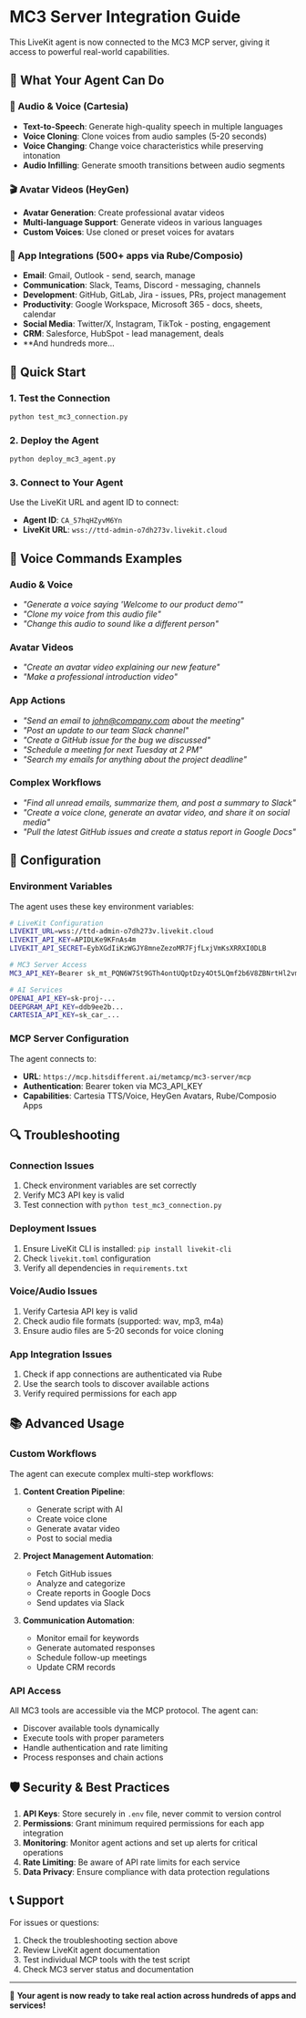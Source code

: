 # MC3 Server Integration Guide

This LiveKit agent is now connected to the MC3 MCP server, giving it access to powerful real-world capabilities.

## 🎯 What Your Agent Can Do

### 🎵 Audio & Voice (Cartesia)
- **Text-to-Speech**: Generate high-quality speech in multiple languages
- **Voice Cloning**: Clone voices from audio samples (5-20 seconds)
- **Voice Changing**: Change voice characteristics while preserving intonation
- **Audio Infilling**: Generate smooth transitions between audio segments

### 🎬 Avatar Videos (HeyGen)
- **Avatar Generation**: Create professional avatar videos
- **Multi-language Support**: Generate videos in various languages
- **Custom Voices**: Use cloned or preset voices for avatars

### 🔗 App Integrations (500+ apps via Rube/Composio)
- **Email**: Gmail, Outlook - send, search, manage
- **Communication**: Slack, Teams, Discord - messaging, channels
- **Development**: GitHub, GitLab, Jira - issues, PRs, project management
- **Productivity**: Google Workspace, Microsoft 365 - docs, sheets, calendar
- **Social Media**: Twitter/X, Instagram, TikTok - posting, engagement
- **CRM**: Salesforce, HubSpot - lead management, deals
- **And hundreds more...

## 🚀 Quick Start

### 1. Test the Connection
```bash
python test_mc3_connection.py
```

### 2. Deploy the Agent
```bash
python deploy_mc3_agent.py
```

### 3. Connect to Your Agent
Use the LiveKit URL and agent ID to connect:
- **Agent ID**: `CA_57hqHZyvM6Yn`
- **LiveKit URL**: `wss://ttd-admin-o7dh273v.livekit.cloud`

## 🎤 Voice Commands Examples

### Audio & Voice
- *"Generate a voice saying 'Welcome to our product demo'"*
- *"Clone my voice from this audio file"*
- *"Change this audio to sound like a different person"*

### Avatar Videos
- *"Create an avatar video explaining our new feature"*
- *"Make a professional introduction video"*

### App Actions
- *"Send an email to john@company.com about the meeting"*
- *"Post an update to our team Slack channel"*
- *"Create a GitHub issue for the bug we discussed"*
- *"Schedule a meeting for next Tuesday at 2 PM"*
- *"Search my emails for anything about the project deadline"*

### Complex Workflows
- *"Find all unread emails, summarize them, and post a summary to Slack"*
- *"Create a voice clone, generate an avatar video, and share it on social media"*
- *"Pull the latest GitHub issues and create a status report in Google Docs"*

## 🔧 Configuration

### Environment Variables
The agent uses these key environment variables:

```bash
# LiveKit Configuration
LIVEKIT_URL=wss://ttd-admin-o7dh273v.livekit.cloud
LIVEKIT_API_KEY=APIDLKe9KFnAs4m
LIVEKIT_API_SECRET=EybXGdIiKzWGJY8mneZezoMR7FjfLxjVmKsXRRXI0DLB

# MC3 Server Access
MC3_API_KEY=Bearer sk_mt_PQN6W7St9GTh4ontUQptDzy4Ot5LQmf2b6V8ZBNrtHl2vmUCZSC4pkwk5Rr1Oybc

# AI Services
OPENAI_API_KEY=sk-proj-...
DEEPGRAM_API_KEY=ddb9ee2b...
CARTESIA_API_KEY=sk_car_...
```

### MCP Server Configuration
The agent connects to:
- **URL**: `https://mcp.hitsdifferent.ai/metamcp/mc3-server/mcp`
- **Authentication**: Bearer token via MC3_API_KEY
- **Capabilities**: Cartesia TTS/Voice, HeyGen Avatars, Rube/Composio Apps

## 🔍 Troubleshooting

### Connection Issues
1. Check environment variables are set correctly
2. Verify MC3 API key is valid
3. Test connection with `python test_mc3_connection.py`

### Deployment Issues
1. Ensure LiveKit CLI is installed: `pip install livekit-cli`
2. Check `livekit.toml` configuration
3. Verify all dependencies in `requirements.txt`

### Voice/Audio Issues
1. Verify Cartesia API key is valid
2. Check audio file formats (supported: wav, mp3, m4a)
3. Ensure audio files are 5-20 seconds for voice cloning

### App Integration Issues
1. Check if app connections are authenticated via Rube
2. Use the search tools to discover available actions
3. Verify required permissions for each app

## 📚 Advanced Usage

### Custom Workflows
The agent can execute complex multi-step workflows:

1. **Content Creation Pipeline**:
   - Generate script with AI
   - Create voice clone
   - Generate avatar video
   - Post to social media

2. **Project Management Automation**:
   - Fetch GitHub issues
   - Analyze and categorize
   - Create reports in Google Docs
   - Send updates via Slack

3. **Communication Automation**:
   - Monitor email for keywords
   - Generate automated responses
   - Schedule follow-up meetings
   - Update CRM records

### API Access
All MC3 tools are accessible via the MCP protocol. The agent can:
- Discover available tools dynamically
- Execute tools with proper parameters
- Handle authentication and rate limiting
- Process responses and chain actions

## 🛡️ Security & Best Practices

1. **API Keys**: Store securely in `.env` file, never commit to version control
2. **Permissions**: Grant minimum required permissions for each app integration
3. **Monitoring**: Monitor agent actions and set up alerts for critical operations
4. **Rate Limiting**: Be aware of API rate limits for each service
5. **Data Privacy**: Ensure compliance with data protection regulations

## 📞 Support

For issues or questions:
1. Check the troubleshooting section above
2. Review LiveKit agent documentation
3. Test individual MCP tools with the test script
4. Check MC3 server status and documentation

---

🎉 **Your agent is now ready to take real action across hundreds of apps and services!**
